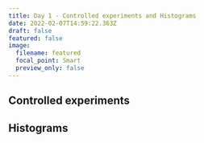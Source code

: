 ```yaml
---
title: Day 1 - Controlled experiments and Histograms
date: 2022-02-07T14:59:22.363Z
draft: false
featured: false
image:
  filename: featured
  focal_point: Smart
  preview_only: false
---
```

## Controlled experiments





## Histograms